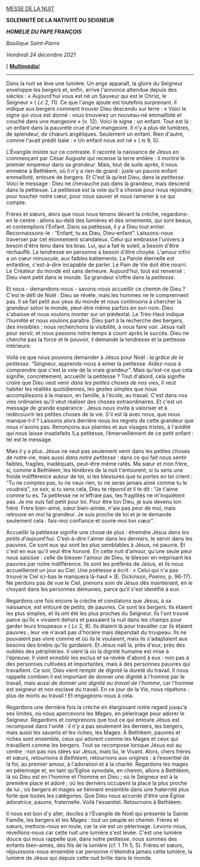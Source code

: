[MESSE DE LA NUIT](https://www.vatican.va/news_services/liturgy/libretti/2021/20211224-libretto-natale-notte.pdf)

**SOLENNITÉ DE LA NATIVITÉ DU SEIGNEUR**

***HOMELIE DU PAPE FRANÇOIS***

*Basilique Saint-Pierre*

*Vendredi 24 décembre 2021*

\[ **[Multimédia](https://www.vatican.va/content/francesco/fr/events/event.dir.html/content/vaticanevents/fr/2021/12/24/messa-natale.html)**\]

* * *

Dans la nuit se lève une lumière. Un ange apparaît, la gloire du Seigneur enveloppe les bergers et, enfin, arrive l'annonce attendue depuis des siècles : « Aujourd’hui vous est né un Sauveur qui est le Christ, le Seigneur » ( *Lc* 2, 11). Ce que l'ange ajoute est toutefois surprenant. Il indique aux bergers comment trouver Dieu descendu sur terre : « Voici le signe qui vous est donné : vous trouverez un nouveau-né emmailloté et couché dans une mangeoire » (v. 12). Voici le signe : un enfant. Tout est là : un enfant dans la pauvreté crue d'une mangeoire. Il n'y a plus de lumières, de splendeur, de chœurs angéliques. Seulement un enfant. Rien d'autre, comme l'avait prédit Isaïe : « Un enfant nous est né » ( *Is* 9, 5).

L'Évangile insiste sur ce contraste. Il raconte la naissance de Jésus en commençant par César Auguste qui recense la terre entière : il montre le premier empereur dans sa *grandeur*. Mais, tout de suite après, il nous emmène à Bethléem, où il n'y a rien de grand : juste un pauvre enfant emmailloté, entouré de bergers. Et C’est là qu’est Dieu, dans la *petitesse*. Voici le message : Dieu ne chevauche pas dans la grandeur, mais descend dans la petitesse. La petitesse est la voie qu'il a choisie pour nous rejoindre, pour toucher notre cœur, pour nous sauver et nous ramener à ce qui compte.

Frères et sœurs, alors que nous nous tenons devant la crèche, regardons-en le centre : allons au-delà des lumières et des ornements, qui sont beaux, et contemplons l'Enfant. Dans sa petitesse, il y a Dieu tout entier. Reconnaissons-le : “Enfant, tu es Dieu, Dieu-enfant”. Laissons-nous traverser par cet étonnement scandaleux. Celui qui embrasse l'univers a besoin d'être tenu dans les bras. Lui, qui a fait le soleil, a besoin d'être réchauffé. La tendresse en personne a besoin d'être choyée. L'amour infini a un cœur minuscule, aux faibles battements. La Parole éternelle est enfantine, c'est-à-dire incapable de parler. Le Pain de Vie doit être nourri. Le Créateur du monde est sans demeure. Aujourd'hui, tout est renversé : Dieu vient petit dans le monde. Sa grandeur s’offre dans la *petitesse*.

Et nous - demandons-nous - savons-nous accueillir ce chemin de Dieu ? C'est le défi de Noël : Dieu se révèle, mais les hommes ne le comprennent pas. Il se fait petit aux yeux du monde et nous continuons à chercher la grandeur selon le monde, peut-être même parfois en son nom. Dieu s'abaisse et nous voulons monter sur un piédestal. Le Très-Haut indique l'humilité et nous voulons paraître. Dieu part à la recherche des bergers, des invisibles ; nous recherchons la visibilité, à nous faire voir. Jésus naît pour servir, et nous passons notre temps à courir après le succès. Dieu ne cherche pas la force et le pouvoir, il demande la tendresse et la petitesse intérieure.

Voilà ce que nous pouvons demander à Jésus pour Noël : *la grâce de la petitesse*. “Seigneur, apprends-nous à aimer la petitesse. Aidez-nous à comprendre que c'est la voie de la vraie grandeur”. Mais qu'est-ce que cela signifie, concrètement, accueillir la petitesse ? Tout d'abord, cela signifie croire que Dieu veut venir *dans les petites choses de nos vies*, il veut habiter les réalités quotidiennes, les gestes simples que nous accomplissons à la maison, en famille, à l'école, au travail. C'est dans nos vies ordinaires qu'il veut réaliser des choses extraordinaires. Et c'est un message de grande espérance : Jésus nous invite à valoriser et à redécouvrir les petites choses de la vie. S'il est là avec nous, que nous manque-t-il ? Laissons alors derrière nous les regrets de cette grandeur que nous n'avons pas. Renonçons aux plaintes et aux visages tristes, à l'avidité qui nous laisse insatisfaits !La petitesse, l’émerveillement de ce petit enfant : tel est le message.

Mais il y a plus. Jésus ne veut pas seulement venir dans les petites choses de notre vie, mais aussi *dans notre petitesse* : dans ce qui fait nous sentir faibles, fragiles, inadéquats, peut-être même ratés. Ma sœur et mon frère, si, comme à Bethléem, les ténèbres de la nuit t'entourent, si tu sens une froide indifférence autour de toi, si les blessures que tu portes en toi crient : “Tu ne comptes pas, tu ne vaux rien, tu ne seras jamais aimé comme tu le voudrais”, ce soir, si tu sens cela, Dieu te répond et il te dit : “Je t'aime comme tu es. Ta petitesse ne m'effraie pas, tes fragilités ne m'inquiètent pas. Je me suis fait petit pour toi. Pour être ton Dieu, je suis devenu ton frère. Frère bien-aimé, sœur bien-aimée, n'aie pas peur de moi, mais retrouve en moi ta grandeur. Je suis proche de toi et je te demande seulement cela : fais-moi confiance et ouvre-moi ton cœur”.

Accueillir la petitesse signifie une chose de plus : étreindre Jésus *dans les petits d'aujourd'hui*. C’est-à-dire l'aimer dans les derniers, le servir dans les pauvres. Ce sont eux qui sont les plus semblables à Jésus, né pauvre. Et c'est en eux qu'il veut être honoré. En cette nuit d'amour, qu’une seule peur nous saisisse : celle de blesser l'amour de Dieu, le blesser en méprisant les pauvres par notre indifférence. Ils sont les préférés de Jésus, et ils nous accueilleront un jour au Ciel. Une poétesse a écrit : « Celui qui n'a pas trouvé le Ciel ici-bas le manquera là-haut » (E. Dickinson, *Poems*, p. 96-17). Ne perdons pas de vue le Ciel, prenons soin de Jésus dès maintenant, en le choyant dans les personnes démunies, parce qu'il s'est identifié à eux.

Regardons une fois encore la crèche et constatons que Jésus, à sa naissance, est entouré de petits, de pauvres. Ce sont *les* *bergers*. Ils étaient les plus simples, et ils ont été les plus proches du Seigneur. Ils l'ont trouvé parce qu’ils « vivaient dehors et passaient la nuit dans les champs pour garder leurs troupeaux » ( *Lc* 2, 8). Ils étaient là pour travailler car ils étaient pauvres ; leur vie n'avait pas d'horaire mais dépendait du troupeau. Ils ne pouvaient pas vivre comme et où ils le voulaient, mais ils s'adaptaient aux besoins des brebis qu'ils gardaient. Et Jésus naît là, près d'eux, près des oubliés des périphéries. Il vient là où la dignité humaine est mise à l'épreuve. Il vient ennoblir les exclus et se révèle d'abord à eux : non pas à des personnes cultivées et importantes, mais à des personnes pauvres qui travaillent. Ce soir, Dieu vient remplir de dignité la dureté du travail. Il nous rappelle combien il est important de donner une dignité à l'homme par le travail, mais aussi de donner *une dignité au travail de l'homme*, car l'homme est seigneur et non esclave du travail. En ce jour de la Vie, nous répétons : plus de morts au travail ! Et engageons-nous à cela.

Regardons une dernière fois la crèche en élargissant notre regard jusqu'à ses limites, où nous apercevons les *Mages*, en pèlerinage pour adorer le Seigneur. Regardons et comprenons que tout ce qui entoure Jésus est recomposé dans l'unité : il n'y a pas seulement les derniers, les bergers, mais aussi les savants et les riches, les Mages. À Bethléem, pauvres et riches sont ensemble, ceux qui adorent comme les Mages et ceux qui travaillent comme les bergers. Tout se recompose lorsque Jésus est au centre : non pas nos idées sur Jésus, mais lui, le Vivant. Alors, chers frères et sœurs, *retournons à Bethléem*, retournons aux origines : à l’essentiel de la foi, au premier amour, à l'adoration et à la charité. Regardons les mages en pèlerinage et, en tant qu'Église synodale, en chemin, allons à Bethléem, là où Dieu est en l'homme et l'homme en Dieu ; où le Seigneur est à la première place et adoré ; où les derniers occupent la place la plus proche de lui ; où bergers et mages se tiennent ensemble dans une fraternité plus forte que toutes les catégories. Que Dieu nous accorde d'être une Église adoratrice, pauvre, fraternelle. Voilà l'essentiel. Retournons à Bethléem.

Il nous est bon d'y aller, dociles à l'Évangile de Noël qui présente la Sainte Famille, les bergers et les Mages : tout un peuple en chemin. Frères et sœurs, mettons-nous en route, car la vie est un pèlerinage. Levons-nous, réveillons-nous car cette nuit une lumière s'est levée. C'est une lumière douce qui nous rappelle que, dans notre petitesse, nous sommes des enfants bien-aimés, des fils de la lumière (cf. 1 *Th* 5, 5). Frères et sœurs, réjouissons-nous ensemble car personne n'éteindra jamais cette lumière, la lumière de Jésus qui depuis cette nuit brille dans le monde.